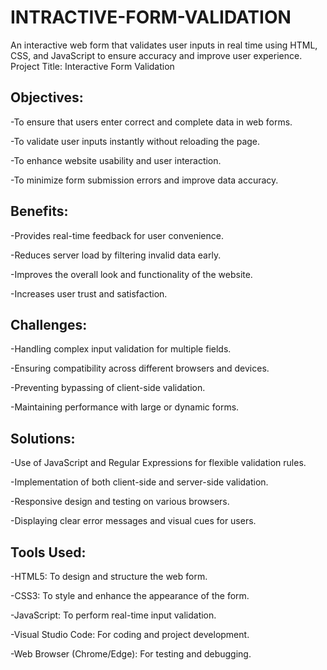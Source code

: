 # INTRACTIVE-FORM-VALIDATION
An interactive web form that validates user inputs in real time using HTML, CSS, and JavaScript to ensure accuracy and improve user experience.
Project Title: Interactive Form Validation
## Objectives:

-To ensure that users enter correct and complete data in web forms.

-To validate user inputs instantly without reloading the page.

-To enhance website usability and user interaction.

-To minimize form submission errors and improve data accuracy.

## Benefits:

-Provides real-time feedback for user convenience.

-Reduces server load by filtering invalid data early.

-Improves the overall look and functionality of the website.

-Increases user trust and satisfaction.

## Challenges:

-Handling complex input validation for multiple fields.

-Ensuring compatibility across different browsers and devices.

-Preventing bypassing of client-side validation.

-Maintaining performance with large or dynamic forms.

## Solutions:

-Use of JavaScript and Regular Expressions for flexible validation rules.

-Implementation of both client-side and server-side validation.

-Responsive design and testing on various browsers.

-Displaying clear error messages and visual cues for users.

## Tools Used:

-HTML5: To design and structure the web form.

-CSS3: To style and enhance the appearance of the form.

-JavaScript: To perform real-time input validation.

-Visual Studio Code: For coding and project development.

-Web Browser (Chrome/Edge): For testing and debugging.
